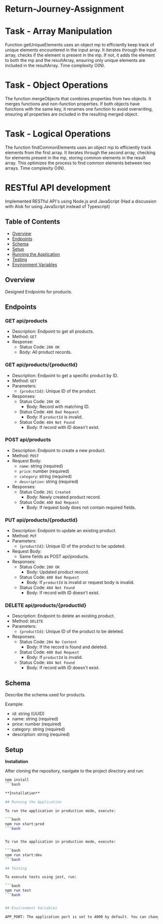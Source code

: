 # Return-Journey-Assignment

# Task - Array Manipulation

Function getUniqueElements uses an object mp to efficiently keep track of unique elements encountered in the input array. It iterates through the input array, checks if the element is present in the mp. If not, it adds the element to both the mp and the resultArray, ensuring only unique elements are included in the resultArray. Time complexity O(N).

# Task - Object Operations

The function mergeObjects that combines properties from two objects. It merges functions and non-function properties. If both objects have functions with the same key, it renames one function to avoid overwriting, ensuring all properties are included in the resulting merged object.

# Task - Logical Operations

The function findCommonElements uses an object mp to efficiently track elements from the first array. It iterates through the second array, checking for elements present in the mp, storing common elements in the result array. This optimizes the process to find common elements between two arrays. Time complexity O(N).

# RESTful API development

Implemented RESTful API's using Node.js and JavaScript (Had a discussion with Alok for using JavaScript instead of Typescript)

## Table of Contents

- [Overview](#overview)
- [Endpoints](#endpoints)
- [Schema](#schema)
- [Setup](#setup)
- [Running the Application](#running-the-application)
- [Testing](#testing)
- [Environment Variables](#environment-variables)

## Overview

Designed Endpoints for products.

## Endpoints

### GET api/products

- Description: Endpoint to get all products.
- Method: `GET`
- Response:
  - Status Code: `200 OK`
  - Body: All product records.

### GET api/products/{productId}

- Description: Endpoint to get a specific product by ID.
- Method: `GET`
- Parameters:
  - `{productId}`: Unique ID of the product.
- Responses:
  - Status Code: `200 OK`
    - Body: Record with matching ID.
  - Status Code: `400 Bad Request`
    - Body: If `productId` is invalid.
  - Status Code: `404 Not Found`
    - Body: If record with ID doesn't exist.

### POST api/products

- Description: Endpoint to create a new product.
- Method: `POST`
- Request Body:
  - `name`: string (required)
  - `price`: number (required)
  - `category`: string (required)
  - `description`: string (required)
- Responses:
  - Status Code: `201 Created`
    - Body: Newly created product record.
  - Status Code: `400 Bad Request`
    - Body: If request body does not contain required fields.

### PUT api/products/{productId}

- Description: Endpoint to update an existing product.
- Method: `PUT`
- Parameters:
  - `{productId}`: Unique ID of the product to be updated.
- Request Body:
  - Same fields as POST api/products.
- Responses:
  - Status Code: `200 OK`
    - Body: Updated product record.
  - Status Code: `400 Bad Request`
    - Body: If `productId` is invalid or request body is invalid.
  - Status Code: `404 Not Found`
    - Body: If record with ID doesn't exist.

### DELETE api/products/{productId}

- Description: Endpoint to delete an existing product.
- Method: `DELETE`
- Parameters:
  - `{productId}`: Unique ID of the product to be deleted.
- Responses:
  - Status Code: `204 No Content`
    - Body: If the record is found and deleted.
  - Status Code: `400 Bad Request`
    - Body: If `productId` is invalid.
  - Status Code: `404 Not Found`
    - Body: If record with ID doesn't exist.


## Schema

Describe the schema used for products.

Example:

- id: string (UUID)
- name: string (required)
- price: number (required)
- category: string (required)
- description: string (required)

## Setup

**Installation**

   After cloning the repository, navigate to the project directory and run:

   ```bash
   npm install
   ```bash

**Installation**

## Running the Application

To run the application in production mode, execute:

```bash
   npm run start:prod
   ```bash


To run the application in production mode, execute:

```bash
   npm run start:dev
   ```bash

## Testing

To execute tests using jest, run:

```bash
   npm run test
   ```bash


## Environment Variables

APP_PORT: The application port is set to 4000 by default. You can change this port by modifying the APP_PORT environment variable.

